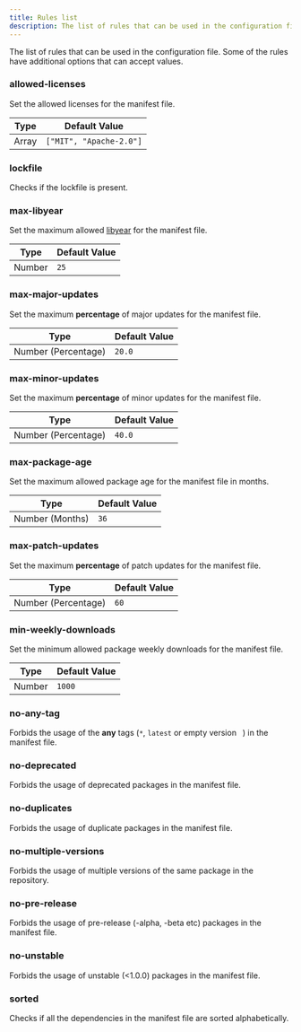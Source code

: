 ```yaml
---
title: Rules list
description: The list of rules that can be used in the configuration file.
---
```


The list of rules that can be used in the configuration file.
Some of the rules have additional options that can accept values.

### allowed-licenses
Set the allowed licenses for the manifest file.

| Type | Default Value |
|----------|----------|
| Array<string> | `["MIT", "Apache-2.0"]` |

### lockfile
Checks if the lockfile is present.

### max-libyear
Set the maximum allowed [libyear](https://libyear.com/) for the manifest file.

| Type | Default Value |
|----------|----------|
| Number | `25` |

### max-major-updates
Set the maximum **percentage** of major updates for the manifest file.

| Type | Default Value |
|----------|----------|
| Number (Percentage) | `20.0` |

### max-minor-updates
Set the maximum **percentage** of minor updates for the manifest file.


| Type | Default Value |
|----------|----------|
| Number (Percentage) | `40.0` |

### max-package-age
Set the maximum allowed package age for the manifest file in months.

| Type | Default Value |
|----------|----------|
| Number (Months) | `36` |

### max-patch-updates
Set the maximum **percentage** of patch updates for the manifest file.

| Type | Default Value |
|----------|----------|
| Number (Percentage) | `60` |

### min-weekly-downloads
Set the minimum allowed package weekly downloads for the manifest file.

| Type | Default Value |
|----------|----------|
| Number | `1000` |

### no-any-tag
Forbids the usage of the __any__ tags (`*`, `latest` or empty version ` `) in the manifest file.

### no-deprecated
Forbids the usage of deprecated packages in the manifest file.

### no-duplicates
Forbids the usage of duplicate packages in the manifest file.

### no-multiple-versions
Forbids the usage of multiple versions of the same package in the repository.

### no-pre-release
Forbids the usage of pre-release (-alpha, -beta etc) packages in the manifest file.

### no-unstable
Forbids the usage of unstable (<1.0.0) packages in the manifest file.

### sorted
Checks if all the dependencies in the manifest file are sorted alphabetically.
